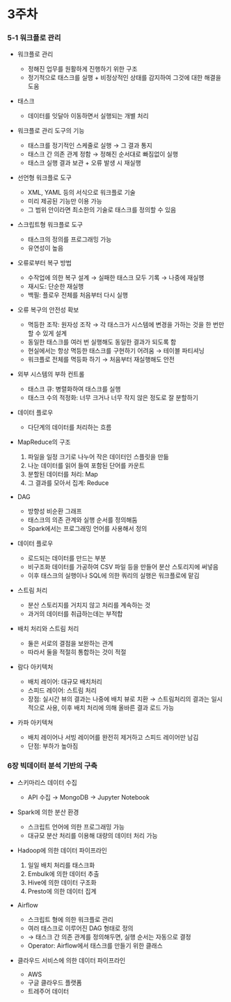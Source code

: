 # 3주차

### 5-1 워크플로 관리

- 워크플로 관리
    - 정해진 업무를 원활하게 진행하기 위한 구조
    - 정기적으로 태스크를 실행 + 비정상적인 상태를 감지하여 그것에 대한 해결을 도움

- 태스크
    - 데이터를 잇달아 이동하면서 실행되는 개별 처리

- 워크플로 관리 도구의 기능
    - 태스크를 정기적인 스케줄로 실행 → 그 결과 통지
    - 태스크 간 의존 관계 정함 → 정해진 순서대로 빠짐없이 실행
    - 태스크 실행 결과 보관 + 오류 발생 시 재실행

- 선언형 워크플로 도구
    - XML, YAML 등의 서식으로 워크플로 기술
    - 미리 제공된 기능만 이용 가능
    - 그 범위 안이라면 최소한의 기술로 태스크를 정의할 수 있음
- 스크립트형 워크플로 도구
    - 태스크의 정의를 프로그래밍 가능
    - 유연성이 높음

- 오류로부터 복구 방법
    - 수작업에 의한 복구 설계 → 실패한 태스크 모두 기록 → 나중에 재실행
    - 재시도: 단순한 재실행
    - 백필: 플로우 전체를 처음부터 다시 실행
    
- 오류 복구의 안전성 확보
    - 멱등한 조작: 원자성 조작 → 각 태스크가 시스템에 변경을 가하는 것을 한 번만 할 수 있게 설계
    - 동일한 태스크를 여러 번 실행해도 동일한 결과가 되도록 함
    - 현실에서는 항상 멱등한 태스크를 구현하기 어려움 → 테이블 파티셔닝
    - 워크플로 전체를 멱등화 하기 → 처음부터 재실행해도 안전
- 외부 시스템의 부하 컨트롤
    - 태스크 큐: 병렬화하여 태스크를 실행
    - 태스크 수의 적정화: 너무 크거나 너무 작지 않은 정도로 잘 분할하기
    
- 데이터 플로우
    - 다단계의 데이터를 처리하는 흐름

- MapReduce의 구조
    1. 파일을 일정 크기로 나누어 작은 데이터인 스플릿을 만듦
    2. 나눈 데이터를 읽어 들여 포함된 단어를 카운트
    3. 분할된 데이터를 처리: Map
    4. 그 결과를 모아서 집계: Reduce

- DAG
    - 방향성 비순환 그래프
    - 태스크의 의존 관계와 실행 순서를 정의해둠
    - Spark에서는 프로그래밍 언어를 사용해서 정의

- 데이터 플로우
    - 로드되는 데이터를 만드는 부분
    - 비구조화 데이터를 가공하여 CSV 파일 등을 만들어 분산 스토리지에 써넣음
    - 이후 태스크의 실행이나 SQL에 의한 쿼리의 실행은 워크플로에 맡김

- 스트림 처리
    - 분산 스토리지를 거치지 않고 처리를 계속하는 것
    - 과거의 데이터를 취급하는데는 부적합

- 배치 처리와 스트림 처리
    - 둘은 서로의 결점을 보완하는 관계
    - 따라서 둘을 적절히 통합하는 것이 적절
    
- 람다 아키텍처
    - 배치 레이어: 대규모 배치처리
    - 스피드 레이어: 스트림 처리
    - 장점: 실시간 뷰의 결과는 나중에 배치 뷰로 치환 → 스트림처리의 결과는 일시적으로 사용, 이후 배치 처리에 의해 올바른 결과 로드 가능

- 카파 아키텍쳐
    - 배치 레이어나 서빙 레이어를 완전히 제거하고 스피드 레이어만 남김
    - 단점: 부하가 높아짐

### 6장 빅데이터 분석 기반의 구축

- 스키마리스 데이터 수집
    - API 수집 → MongoDB → Jupyter Notebook

- Spark에 의한 분산 환경
    - 스크립트 언어에 의한 프로그래밍 가능
    - 대규모 분산 처리를 이용해 대량의 데이터 처리 가능

- Hadoop에 의한 데이터 파이프라인
    1. 일일 배치 처리를 태스크화
    2. Embulk에 의한 데이터 추출
    3. Hive에 의한 데이터 구조화
    4. Presto에 의한 데이터 집계

- Airflow
    - 스크립트 형에 의한 워크플로 관리
    - 여러 태스크로 이루어진 DAG 형태로 정의
    - → 태스크 간 의존 관계를 정의해두면, 실행 순서는 자동으로 결정
    - Operator: Airflow에서 태스크를 만들기 위한 클래스

- 클라우드 서비스에 의한 데이터 파이프라인
    - AWS
    - 구글 클라우드 플랫폼
    - 트레주어 데이터